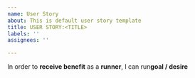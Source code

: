 ```yaml
---
name: User Story
about: This is default user story template
title: USER STORY:<TITLE>
labels: ''
assignees: ''

---
```


In order to **receive benefit** as a **runner**, I can run**goal / desire**
